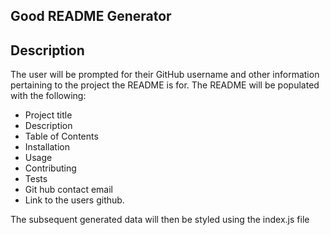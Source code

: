 ## Good README Generator 
## Description
The user will be prompted for their GitHub username and other information pertaining to the project the README is for.
The README will be populated with the following:

* Project title
* Description
* Table of Contents
* Installation
* Usage
* Contributing
* Tests
* Git hub contact email
* Link to the users github.

The subsequent generated data will then be styled using the index.js file 

